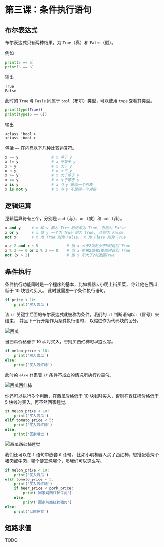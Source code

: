 # 第三课：条件执行语句

## 布尔表达式

布尔表达式只有两种结果，为 `True`（真）和 `False`（假）。

例如

```python
print(5 == 5)
print(5 == 6)
```

输出

```output
True
False
```

此时的 `True` 与 `Fasle` 同属于 `bool`（布尔）类型，可以使用 `type` 查看其类型。

```python
print(type(True))
print(type(5 == 6))
```

输出

```output
<class 'bool'>
<class 'bool'>
```

包括 `==` 在内有以下几种比较运算符。

```python
x == y               # x 等于 y
x != y               # x 不等于 y
x > y                # x 大于 y
x < y                # x 小于 y
x >= y               # x 大于等于 y
x <= y               # x 小于等于 y
x is y               # x 与 y 是同一个对象
x is not y           # x 与 y 不是同一个对象
```

## 逻辑运算

逻辑运算符有三个，分别是 `and`（与）、`or`（或）和 `not`（非）。

```python
x and y     # x 和 y 都为 True 时结果为 True, 否则为 False
x or y      # x 或 y 一个为 True 则为 True， 否则为 False
not x       # x 为 True 则为 False， x 为 Flase 则为 True
```

```python
x > 2 and x < 5             # 当 x 大于2同时小于5时返回 True
x % 2 == 0 or x % 3 == 0    # 当 x 能被2或被3整除时返回 True
not (x > 2)                 # 当 x 不大于2时返回True
```

## 条件执行

条件执行功能同时是一个程序的基本，比如机器人小明上街买菜， 你让他在西瓜低于 10 块钱时买入。 此时就需要一个条件执行语句。

```python
if price < 10:
    print('买入西瓜')
```

该 `if` 关键字后面的布尔表达式就被称为条件，我们的 `if` 判断语句以`:`（冒号）来结束， 并且下一行开始作为条件执行语句， 以缩进作为代码块的区分。

![西瓜](https://i.loli.net/2020/09/13/YngqHa1FwGxvQbm.png)

当西瓜价格低于 10 块时买入，否则买西红柿可以这么写。

```python
if melon_price < 10:
    print('买入西瓜')
else:
    print('买入西红柿')
```

此时的 `else` 代表着 `if` 条件不成立的情况所执行的语句。

![西瓜西红柿](https://i.loli.net/2020/09/13/wW7Sv1jmfpirxed.png)

你还可以执行多个判断，在西瓜价格低于 10 块钱时买入，否则在西红柿价格低于 5 块钱时买入，再不然回家睡觉。

```python
if melon_price < 10:
    print('买入西瓜')
elif tomato_price < 5:
    print('买入西红柿')
else:
    print('回家睡觉')
```

![西瓜西红柿睡觉](https://i.loli.net/2020/09/13/Y7n1J8ERXsWDvti.png)

我们还可以在 if 语句中嵌套 if 语句， 比如小明机器人买了西红柿，想搭配着炖个猪肉或牛肉，哪个便宜炖哪个，那我们可以这么写。

```python
if melon_price < 10:
    print('买入西瓜')
elif tomato_price < 5:
    print('买入西红柿')
    if beer_price < pork_price:
        print('回家炖西红柿牛肉')
    else:
        print('回家炖西红柿猪肉')
else:
    print('回家睡觉')
```

## 短路求值

TODO
